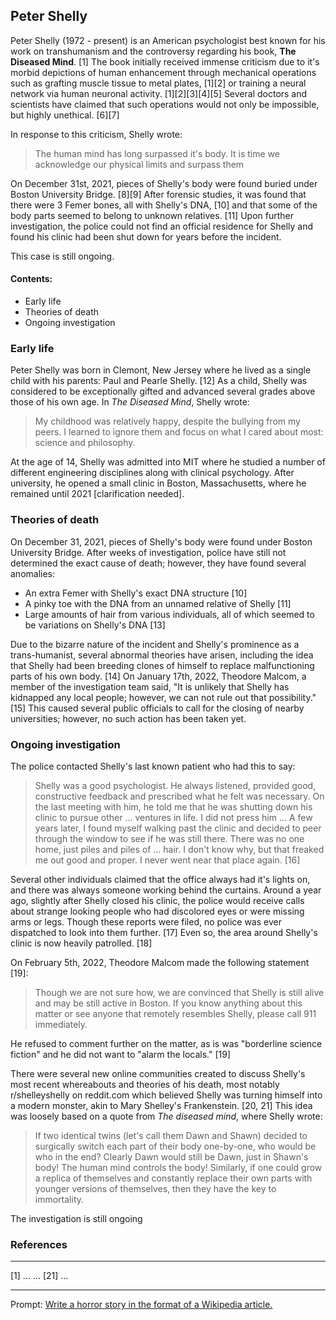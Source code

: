 ## Peter Shelly

Peter Shelly (1972 - present) is an American psychologist best known for his work on transhumanism and the controversy regarding his book, **The Diseased Mind**. [1]
The book initially received immense criticism due to it's morbid depictions of human enhancement through mechanical operations such as grafting muscle tissue to metal plates, [1][2] or training a neural network via human neuronal activity. [1][2][3][4][5]
Several doctors and scientists have claimed that such operations would not only be impossible, but highly unethical. [6][7]

In response to this criticism, Shelly wrote:

> The human mind has long surpassed it's body. It is time we acknowledge our physical limits and surpass them

On December 31st, 2021, pieces of Shelly's body were found buried under Boston University Bridge. [8][9]
After forensic studies, it was found that there were 3 Femer bones, all with Shelly's DNA, [10] and that some of the body parts seemed to belong to unknown relatives. [11]
Upon further investigation, the police could not find an official residence for Shelly and found his clinic had been shut down for years before the incident.

This case is still ongoing.

#### Contents:
* Early life
* Theories of death
* Ongoing investigation

### Early life

Peter Shelly was born in Clemont, New Jersey where he lived as a single child with his parents: Paul and Pearle Shelly. [12]
As a child, Shelly was considered to be exceptionally gifted and advanced several grades above those of his own age.
In *The Diseased Mind*, Shelly wrote:

> My childhood was relatively happy, despite the bullying from my peers. I learned to ignore them and focus on what I cared about most: science and philosophy.

At the age of 14, Shelly was admitted into MIT where he studied a number of different engineering disciplines along with clinical psychology.
After university, he opened a small clinic in Boston, Massachusetts, where he remained until 2021 [clarification needed].

### Theories of death

On December 31, 2021, pieces of Shelly's body were found under Boston University Bridge.
After weeks of investigation, police have still not determined the exact cause of death; however, they have found several anomalies:

* An extra Femer with Shelly's exact DNA structure [10]
* A pinky toe with the DNA from an unnamed relative of Shelly [11]
* Large amounts of hair from various individuals, all of which seemed to be variations on Shelly's DNA [13]

Due to the bizarre nature of the incident and Shelly's prominence as a trans-humanist, several abnormal theories have arisen, including the idea that Shelly had been breeding clones of himself to replace malfunctioning parts of his own body. [14]
On January 17th, 2022, Theodore Malcom, a member of the investigation team said, "It is unlikely that Shelly has kidnapped any local people; however, we can not rule out that possibility." [15]
This caused several public officials to call for the closing of nearby universities; however, no such action has been taken yet.

### Ongoing investigation

The police contacted Shelly's last known patient who had this to say:

> Shelly was a good psychologist. He always listened, provided good, constructive feedback and prescribed what he felt was necessary. On the last meeting with him, he told me that he was shutting down his clinic to pursue other ... ventures in life. I did not press him ... A few years later, I found myself walking past the clinic and decided to peer through the window to see if he was still there. There was no one home, just piles and piles of ... hair. I don't know why, but that freaked me out good and proper. I never went near that place again. [16]

Several other individuals claimed that the office always had it's lights on, and there was always someone working behind the curtains.
Around a year ago, slightly after Shelly closed his clinic, the police would receive calls about strange looking people who had discolored eyes or were missing arms or legs.
Though these reports were filed, no police was ever dispatched to look into them further. [17]
Even so, the area around Shelly's clinic is now heavily patrolled. [18]

On February 5th, 2022, Theodore Malcom made the following statement [19]:

> Though we are not sure how, we are convinced that Shelly is still alive and may be still active in Boston. If you know anything about this matter or see anyone that remotely resembles Shelly, please call 911 immediately.

He refused to comment further on the matter, as is was "borderline science fiction" and he did not want to "alarm the locals." [19]

There were several new online communities created to discuss Shelly's most recent whereabouts and theories of his death, most notably r/shelleyshelly on reddit.com which believed Shelly was turning himself into a modern monster, akin to Mary Shelley's Frankenstein. [20, 21]
This idea was loosely based on a quote from *The diseased mind*, where Shelly wrote:

> If two identical twins (let's call them Dawn and Shawn) decided to surgically switch each part of their body one-by-one, who would be who in the end? Clearly Dawn would still be Dawn, just in Shawn's body! The human mind controls the body! Similarly, if one could grow a replica of themselves and constantly replace their own parts with younger versions of themselves, then they have the key to immortality.

The investigation is still ongoing

### References
---

[1] ...
...
[21] ...

---

Prompt: [Write a horror story in the format of a Wikipedia article.](https://www.reddit.com/r/WritingPrompts/comments/spu5pr/wp_write_a_horror_story_in_the_format_of_a/)
